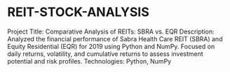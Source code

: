 # REIT-STOCK-ANALYSIS
Project Title: Comparative Analysis of REITs: SBRA vs. EQR  Description: Analyzed the financial performance of Sabra Health Care REIT (SBRA) and Equity Residential (EQR) for 2019 using Python and NumPy. Focused on daily returns, volatility, and cumulative returns to assess investment potential and risk profiles.  Technologies: Python, NumPy
